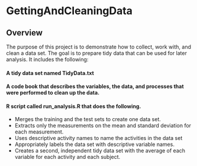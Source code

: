 # GettingAndCleaningData
## Overview
The purpose of this project is to demonstrate how to collect, work with, and clean a data set.
The goal is to prepare tidy data that can be used for later analysis. 
It includes the following:
#### A tidy data set named TidyData.txt
#### A code book that describes the variables, the data, and processes that were performed to clean up the data.
#### R script called run_analysis.R that does the following.
- Merges the training and the test sets to create one data set.
- Extracts only the measurements on the mean and standard deviation for each measurement.
- Uses descriptive activity names to name the activities in the data set
- Appropriately labels the data set with descriptive variable names.
- Creates a second, independent tidy data set with the average of each variable for each activity and each subject.
